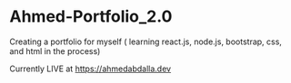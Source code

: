 # Ahmed-Portfolio_2.0
 Creating a portfolio for myself ( learning react.js, node.js, bootstrap, css, and html in the process)  
 
 Currently LIVE at https://ahmedabdalla.dev
 
